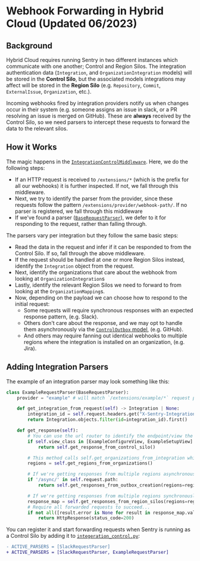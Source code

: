 # Webhook Forwarding in Hybrid Cloud (Updated 06/2023)

## Background

Hybrid Cloud requires running Sentry in two different instances which communicate with one another; Control and Region Silos. The integration authentication data (`Integration`, and `OrganizationIntegration` models) will be stored in the **Control Silo**, but the associated models integrations may affect will be stored in the **Region Silo** (e.g. `Repository`, `Commit`, `ExternalIssue`, `Organization`, etc.).

Incoming webhooks fired by integration providers notify us when changes occur in their system (e.g. someone assigns an issue in slack, or a PR resolving an issue is merged on GitHub). These are **always** received by the Control Silo, so we need parsers to intercept these requests to forward the data to the relevant silos.

## How it Works

The magic happens in the [`IntegrationControlMiddleware`](src/sentry/middleware/integrations/integration_control.py). Here, we do the following steps:

- If an HTTP request is received to `/extensions/*` (which is the prefix for all our webhooks) it is further inspected. If not, we fall through this middleware.
- Next, we try to identify the parser from the provider, since these requests follow the pattern `/extensions/provider/webhook-path/`. If no parser is registered, we fall through this middleware
- If we've found a parser ([`BaseRequestParser`](src/sentry/integrations/middleware/hybrid_cloud/parsers.py)), we defer to it for responding to the request, rather than falling through.

The parsers vary per integration but they follow the same basic steps:

- Read the data in the request and infer if it can be responded to from the Control Silo. If so, fall through the above middleware.
- If the request should be handled at one or more Region Silos instead, identify the `Integration` object from the request.
- Next, identify the organizations that care about the webhook from looking at `OrganizationIntegration`s
- Lastly, identify the relevant Region Silos we need to forward to from looking at the `OrganizationMapping`s.
- Now, depending on the payload we can choose how to respond to the initial request:
  - Some requests will require synchronous responses with an expected response pattern, (e.g. Slack).
  - Others don't care about the response, and we may opt to handle them asynchronously via the [`ControlOutbox` model](src/sentry/hybridcloud/models/outbox.py), (e.g. GitHub).
  - And others may require fanning out identical webhooks to multiple regions where the integration is installed on an organization, (e.g. Jira).

## Adding Integration Parsers

The example of an integration parser may look something like this:

```python
class ExampleRequestParser(BaseRequestParser):
    provider = "example" # will match `/extensions/example/*` request paths

    def get_integration_from_request(self) -> Integration | None:
        integration_id = self.request.headers.get("X-Sentry-Integration-Id")
        return Integration.objects.filter(id=integration_id).first()

    def get_response(self):
        # You can use the url router to identify the endpoint/view the request is headed to
        if self.view_class in [ExampleConfigureView, ExampleSetupView]:
            return self.get_response_from_control_silo()

        # This method calls self.get_organizations_from_integration which calls self.get_integration_from_request.
        regions = self.get_regions_from_organizations()

        # If we're getting responses from multiple regions asynchronously...
        if '/async/' in self.request.path:
            return self.get_responses_from_outbox_creation(regions=regions)

        # If we're getting responses from multiple regions synchronously...
        response_map = self.get_responses_from_region_silos(regions=regions)
        # Require all forwarded requests to succeed...
        if not all([result.error is None for result in response_map.values()])
            return HttpResponse(status_code=200)

```

You can register it and start forwarding requests when Sentry is running as a Control Silo by adding it to [`integeration_control.py`](src/sentry/middleware/integrations/integration_control.py):

```diff
- ACTIVE_PARSERS = [SlackRequestParser]
+ ACTIVE_PARSERS = [SlackRequestParser, ExampleRequestParser]
```
